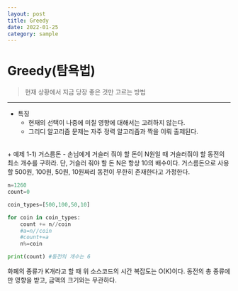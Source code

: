 ```yaml
---
layout: post
title: Greedy
date: 2022-01-25
category: sample
---
```

# Greedy(탐욕법)
> 현재 상황에서 지금 당장 좋은 것만 고르는 방법

---
+ 특징
	- 현재의 선택이 나중에 미칠 영향에 대해서는 고려하지 않는다.  
	- 그리디 알고리즘 문제는 자주 정력 알고리즘과 짝을 이뤄 출제된다.  
<br/>
+ 예제 1-1) 거스름돈
	- 손님에게 거슬러 줘야 할 돈이 N원일 때 거슬러줘야 할 동전의 최소 개수를 구하라. 단, 거슬러 줘야 할 돈 N은 항상 10의 배수이다. 거스름돈으로 사용할 500원, 100원, 50원, 10원짜리 동전이 무한히 존재한다고 가정한다.

```python
n=1260
count=0

coin_types=[500,100,50,10]

for coin in coin_types:
	count += n//coin
	#a=n//coin
	#count+=a
	n%=coin

print(count) #동전의 개수는 6
```
화폐의 종류가 K개라고 할 때 위 소스코드의 시간 복잡도는 O(K)이다. 동전의 총 종류에만 영향을 받고, 금액의 크기와는 무관하다.



